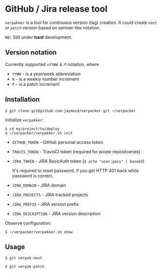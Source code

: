 # GitHub / Jira release tool

`verpakker` is a tool for continuous version (tag) creation.
It could create `next` or `patch` version based on semver-like notation.

`NB!` Still under **hard** development.

## Version notation

Currently supported `vYYWW.N.P` notation, where

- `YYWW` - is a year/week abbreviation
- `N` - is a weekly number increment
- `P` - is a patch increment

## Installation

```
$ git clone git@github.com:jaymecd/verpacker.git ~/verpacker
```

Initialize `verpakker`:

```
$ cd my/project/to/deploy
$ ~/verpacker/verpakker.sh init
```

- `GITHUB_TOKEN` - GitHub personal access token
- `TRAVIS_TOKEN` - TravisCI token (required for pivate repositoeries)
- `JIRA_TOKEN` - JIRA BasicAuth token (`$ echo "user:pass" | base64`)

    It's required to reset password, if you get HTTP 401 back while password is correct.

- `JIRA_DOMAIN` - JIRA domain
- `JIRA_PROJECTS` - JIRA tracked projects
- `JIRA_PREFIX` - JIRA version prefix
- `JIRA_DESCRIPTION` - JIRA version description

Observe configuration:

```
$ ~/verpacker/verpakker.sh show
```

## Usage

```
$ git verpak-next
```

```
$ git verpak-patch
```